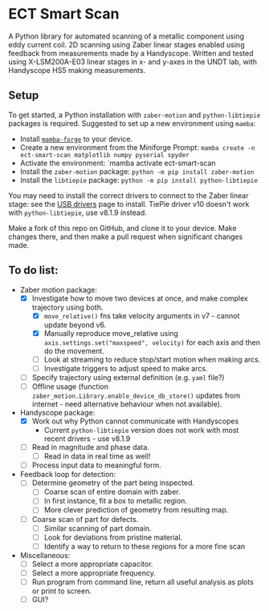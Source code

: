 # ECT Smart Scan

A Python library for automated scanning of a metallic component using eddy current coil. 2D scanning using Zaber linear stages enabled using feedback from measurements made by a Handyscope.
Written and tested using X-LSM200A-E03 linear stages in x- and y-axes in the UNDT lab, with Handyscope HS5 making measurements.

## Setup

To get started, a Python installation with `zaber-motion` and `python-libtiepie` packages is required. Suggested to set up a new environment using `mamba`:
- Install [`mamba-forge`](https://github.com/conda-forge/miniforge#mambaforge) to your device.
- Create a new environment from the Miniforge Prompt: `mamba create -n ect-smart-scan matplotlib numpy pyserial spyder` 
- Activate the environment: `mamba activate ect-smart-scan  
- Install the `zaber-motion` package: `python -m pip install zaber-motion`
- Install the `libtiepie` package: `python -m pip install python-libtiepie`

You may need to install the correct drivers to connect to the Zaber linear stage: see the [USB drivers](https://www.zaber.com/software) page to install. TiePie driver v10 doesn't work with `python-libtiepie`, use v8.1.9 instead.

Make a fork of this repo on GitHub, and clone it to your device. Make changes there, and then make a pull request when significant changes made.

## To do list:

- Zaber motion package:
	- [x] Investigate how to move two devices at once, and make complex trajectory using both.
		- [x] `move_relative()` fns take velocity arguments in v7 - cannot update beyond v6.
		- [x] Manually reproduce move_relative using `axis.settings.set("maxspeed", velocity)` for each axis and then do the movement.
		- [ ] Look at streaming to reduce stop/start motion when making arcs.
		- [ ] Investigate triggers to adjust speed to make arcs.
	- [ ] Specify trajectory using external definition (e.g. `yaml` file?)
	- [ ] Offline usage (function `zaber_motion.Library.enable_device_db_store()` updates from internet - need alternative behaviour when not available).
- Handyscope package:
	- [x] Work out why Python cannot communicate with Handyscopes
		- Current `python-libtiepie` version does not work with most recent drivers - use v8.1.9
	- [ ] Read in magnitude and phase data.
		- [ ] Read in data in real time as well!
	- [ ] Process input data to meaningful form.
- Feedback loop for detection:
	- [ ] Determine geometry of the part being inspected.
		- [ ] Coarse scan of entire domain with zaber.
		- [ ] In first instance, fit a box to metallic region.
		- [ ] More clever prediction of geometry from resulting map.
	- [ ] Coarse scan of part for defects.
		- [ ] Similar scanning of part domain.
		- [ ] Look for deviations from pristine material.
		- [ ] Identify a way to return to these regions for a more fine scan
- Miscellaneous:
	- [ ] Select a more appropriate capacitor.
	- [ ] Select a more appropriate frequency.
	- [ ] Run program from command line, return all useful analysis as plots or print to screen.
	- [ ] GUI?